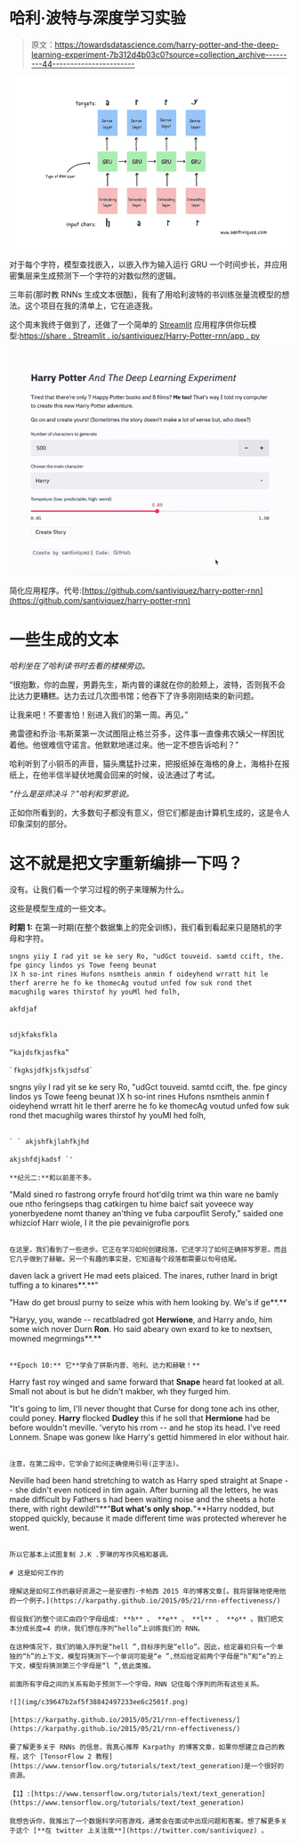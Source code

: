 # 哈利·波特与深度学习实验

> 原文：<https://towardsdatascience.com/harry-potter-and-the-deep-learning-experiment-7b312d4b03c0?source=collection_archive---------44----------------------->

![](img/0d1eeab879d1f793bd85c8621cf1fc3a.png)

对于每个字符，模型查找嵌入，以嵌入作为输入运行 GRU 一个时间步长，并应用密集层来生成预测下一个字符的对数似然的逻辑。

三年前(那时教 RNNs 生成文本很酷)，我有了用哈利波特的书训练张量流模型的想法。这个项目在我的清单上，它在追逐我。

这个周末我终于做到了，还做了一个简单的 [Streamlit](https://www.streamlit.io/) 应用程序供你玩模型:[https://share . Streamlit . io/santiviquez/Harry-Potter-rnn/app . py](https://share.streamlit.io/santiviquez/harry-potter-rnn/app.py)

![](img/bf8a75e0a384f3b03d0a91d64899f86f.png)

简化应用程序。代号:[https://github.com/santiviquez/harry-potter-rnn](https://github.com/santiviquez/harry-potter-rnn)

# 一些生成的文本

*哈利坐在了哈利读书时去看的楼梯旁边。*

“很抱歉，你的血腥，男爵先生，斯内普的课就在你的脸颊上，波特，否则我不会比达力更糟糕。达力去过几次图书馆；他吞下了许多刚刚结束的新问题。

让我来吧！不要害怕！别进入我们的第一周。再见。”

弗雷德和乔治·韦斯莱第一次试图阻止格兰芬多，这件事一直像弗农姨父一样困扰着他。他很难信守诺言。他默默地递过来。他一定不想告诉哈利？”

哈利听到了小铜币的声音，猫头鹰猛扑过来，把报纸掉在海格的身上，海格扑在报纸上，在他半信半疑伏地魔会回来的时候，设法通过了考试。

*“什么是巫师决斗？”哈利和罗恩说。*

正如你所看到的，大多数句子都没有意义，但它们都是由计算机生成的，这是令人印象深刻的部分。

# 这不就是把文字重新编排一下吗？

没有。让我们看一个学习过程的例子来理解为什么。

这些是模型生成的一些文本。

**时期 1:** 在第一时期(在整个数据集上的完全训练)，我们看到看起来只是随机的字母和字符。

```
sngns yiiy I rad yit se ke sery Ro, "udGct touveid. samtd ccift, the. fpe gincy lindos ys Towe feeng beunat 
)X h so-int rines Hufons nsmtheis anmin f oideyhend wrratt hit le therf arerre he fo ke thomecAg voutud unfed fow suk rond thet 
macughilg wares thirstof hy youMl hed folh,
```

`akfdjaf`

```

sdjkfaksfkla

“kajdsfkjasfka”

`fkgksjdfkjsfkjsdfsd`

```
sngns yiiy I rad yit se ke sery Ro, "udGct touveid. samtd ccift, the. fpe gincy lindos ys Towe feeng beunat 
)X h so-int rines Hufons nsmtheis anmin f oideyhend wrratt hit le therf arerre he fo ke thomecAg voutud unfed fow suk rond thet 
macughilg wares thirstof hy youMl hed folh,
```

` ` akjshfkjlahfkjhd

akjshfdjkadsf `'

**纪元二:**和以前差不多。

```
"Mald sined ro fastrong orryfe frourd hot'dilg trimt wa thin ware ne bamly oue ntho feringseps thag catkirgen tu hime baicf sait yoveece way yonerbyedene nomt thaney an'thing ve fuba carpouflit  Serofy," saided one whizciof Harr wiole, I it the pie pevainigrofle pors
```

在这里，我们看到了一些进步。它正在学习如何创建段落，它还学习了如何正确拼写罗恩，而且它几乎做到了赫敏。另一个有趣的事实是，它知道每个段落都需要以句号结尾。

```
daven lack a grivert He mad eets plaiced. The inares, ruther Inard in brigt tuffing a to kinares**.**" 

"Haw do get brousl purny to seize whis with hem looking by. We's if ge**.** 

"Haryy, you, wande -- recatbladred got **Herwione**, and Harry ando, him some wich nover Durn **Ron**. Ho said abeary own exard to ke to nextsen, mowned megrmings**.**
```

**Epoch 10:** 它**学会了拼斯内普、哈利、达力和赫敏！**

```
Harry fast roy winged and same forward that **Snape** heard fat looked at all. Small not about is but he didn't makber, wh they furged him. 

"It's going to lim, I'll never thought that Curse for dong tone ach ins other, could poney. **Harry** flocked **Dudley** this if he soll that **Hermione** had be before wouldn't meville. 'veryto his rrom -- and he stop its head. I've reed Lonnem. Snape was gonew like Harry's gettid himmered in elor without hair.
```

注意，在第二段中，它学会了如何正确使用引号(正字法)。

```
Neville had been hand stretching to watch as Harry sped straight at Snape -- she didn't even noticed in tim again. After burning all the letters, he was made difficult by Fathers s had been waiting noise and the sheets a hote there, with right dewild!"**"**But what's only shop.**"**Harry nodded, but stopped quickly, because it made different time was protected wherever he went.
```

所以它基本上试图复制 J.K .罗琳的写作风格和基调。

# 这是如何工作的

理解这是如何工作的最好资源之一是安德烈·卡帕西 2015 年的博客文章[。我将冒昧地使用他的一个例子。](https://karpathy.github.io/2015/05/21/rnn-effectiveness/)

假设我们的整个词汇由四个字母组成: **h** 、 **e** 、 **l** 、 **o** 。我们把文本分成长度=4 的块，我们想在序列“hello”上训练我们的 RNN。

在这种情况下，我们的输入序列是“hell ”,目标序列是“ello”。因此，给定最初只有一个单独的“h”的上下文，模型将猜测下一个单词可能是“e ”,然后给定前两个字母是“h”和“e”的上下文，模型将猜测第三个字母是“l ”,依此类推。

前面所有字母之间的关系有助于预测下一个字母。RNN 记住每个序列的所有这些关系。

![](img/c39647b2af5f38842497233ee6c2501f.png)

[https://karpathy.github.io/2015/05/21/rnn-effectiveness/](https://karpathy.github.io/2015/05/21/rnn-effectiveness/)

要了解更多关于 RNNs 的信息，我真心推荐 Karpathy 的博客文章，如果你想建立自己的教程，这个 [TensorFlow 2 教程](https://www.tensorflow.org/tutorials/text/text_generation)是一个很好的资源。

【1】:[https://www.tensorflow.org/tutorials/text/text_generation](https://www.tensorflow.org/tutorials/text/text_generation)

我想告诉你，我推出了一个数据科学问答游戏，通常会在面试中出现问题和答案。想了解更多关于这个 [**在 twitter 上关注我**](https://twitter.com/santiviquez) 。